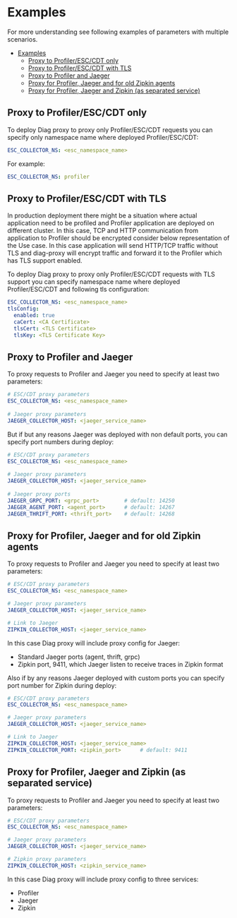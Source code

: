 # Examples

For more understanding see following examples of parameters with multiple scenarios.

* [Examples](#examples)
  * [Proxy to Profiler/ESC/CDT only](#proxy-to-profileresccdt-only)
  * [Proxy to Profiler/ESC/CDT with TLS](#proxy-to-profileresccdt-with-tls)
  * [Proxy to Profiler and Jaeger](#proxy-to-profiler-and-jaeger)
  * [Proxy for Profiler, Jaeger and for old Zipkin agents](#proxy-for-profiler-jaeger-and-for-old-zipkin-agents)
  * [Proxy for Profiler, Jaeger and Zipkin (as separated service)](#proxy-for-profiler-jaeger-and-zipkin-as-separated-service)

## Proxy to Profiler/ESC/CDT only

To deploy Diag proxy to proxy only Profiler/ESC/CDT requests you can specify only namespace name where
deployed Profiler/ESC/CDT:

```yaml
ESC_COLLECTOR_NS: <esc_namespace_name>
```

For example:

```yaml
ESC_COLLECTOR_NS: profiler
```

## Proxy to Profiler/ESC/CDT with TLS

In production deployment there might be a situation where actual application need to be profiled and Profiler
application are deployed on different cluster. In this case, TCP and HTTP communication from application to
Profiler should be encrypted consider below representation of the Use case. In this case application will send
HTTP/TCP traffic without TLS and diag-proxy will encrypt traffic and forward it to the Profiler which has
TLS support enabled.

To deploy Diag proxy to proxy only Profiler/ESC/CDT requests with TLS support you can specify namespace
name where deployed Profiler/ESC/CDT and following tls configuration:

```yaml
ESC_COLLECTOR_NS: <esc_namespace_name>
tlsConfig:
  enabled: true
  caCert: <CA Certificate>
  tlsCert: <TLS Certificate>
  tlsKey: <TLS Certificate Key>
```

## Proxy to Profiler and Jaeger

To proxy requests to Profiler and Jaeger you need to specify at least two parameters:

```yaml
# ESC/CDT proxy parameters
ESC_COLLECTOR_NS: <esc_namespace_name>
 
# Jaeger proxy parameters
JAEGER_COLLECTOR_HOST: <jaeger_service_name>
```

But if but any reasons Jaeger was deployed with non default ports, you can specify port numbers during deploy:

```yaml
# ESC/CDT proxy parameters
ESC_COLLECTOR_NS: <esc_namespace_name>
 
# Jaeger proxy parameters
JAEGER_COLLECTOR_HOST: <jaeger_service_name>
 
# Jaeger proxy ports
JAEGER_GRPC_PORT: <grpc_port>        # default: 14250
JAEGER_AGENT_PORT: <agent_port>      # default: 14267
JAEGER_THRIFT_PORT: <thrift_port>    # default: 14268
```

## Proxy for Profiler, Jaeger and for old Zipkin agents

To proxy requests to Profiler and Jaeger you need to specify at least two parameters:

```yaml
# ESC/CDT proxy parameters
ESC_COLLECTOR_NS: <esc_namespace_name>

# Jaeger proxy parameters
JAEGER_COLLECTOR_HOST: <jaeger_service_name>

# Link to Jaeger
ZIPKIN_COLLECTOR_HOST: <jaeger_service_name>
```

In this case Diag proxy will include proxy config for Jaeger:

* Standard Jaeger ports (agent, thrift, grpc)
* Zipkin port, 9411, which Jaeger listen to receive traces in Zipkin format

Also if by any reasons Jaeger deployed with custom ports you can specify port number for Zipkin during deploy:

```yaml
# ESC/CDT proxy parameters
ESC_COLLECTOR_NS: <esc_namespace_name>

# Jaeger proxy parameters
JAEGER_COLLECTOR_HOST: <jaeger_service_name>

# Link to Jaeger
ZIPKIN_COLLECTOR_HOST: <jaeger_service_name>
ZIPKIN_COLLECTOR_PORT: <zipkin_port>      # default: 9411
```

## Proxy for Profiler, Jaeger and Zipkin (as separated service)

To proxy requests to Profiler and Jaeger you need to specify at least two parameters:

```yaml
# ESC/CDT proxy parameters
ESC_COLLECTOR_NS: <esc_namespace_name>

# Jaeger proxy parameters
JAEGER_COLLECTOR_HOST: <jaeger_service_name>

# Zipkin proxy parameters
ZIPKIN_COLLECTOR_HOST: <zipkin_service_name>
```

In this case Diag proxy will include proxy config to three services:

* Profiler
* Jaeger
* Zipkin
